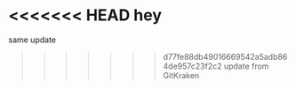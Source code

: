 <<<<<<< HEAD
hey
=======
same update
>>>>>>> d77fe88db49016669542a5adb864de957c23f2c2
update from GitKraken